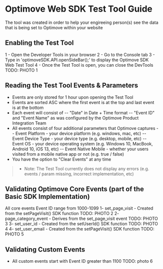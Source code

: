 # Optimove Web SDK Test Tool Guide
The tool was created in order to help your engireeing person(s) see the data that is being set to Optimove within your website

## Enabling the Test Tool
1 - Open the Developer Tools in your browser
2 - Go to the Console tab
3 - Type in 'optimoveSDK.API.openSideBar();' to display the Optimove SDK Web Test Tool
4 - Once the Test Tool is open, you can close the DevTools
TODO: PHOTO 1

## Reading the Test Tool Events & Parameters
- Events are only stored for 1 hour upon opening the Test Tool
- Events are sorted ASC where the first event is at the top and last event is at the bottom
- Each event will consist of 
-- "Date" in Date + Time format
-- "Event ID" and "Event Name" as was configured by the Optimove Product Integration Team
- All events consist of four additional parameters that Optimove captures
-- Event Platform - your device platform (e.g. windows, mac, etc)
-- Event Device Type - your device type (e.g. desktop, mobile, etc)
-- Event OS - your device operating system (e.g. Windows 10, MacBook, Android 10, iOS 13, etc)
-- Event Native Mobile - whether your users visited from a mobile native app or not (e.g. true / false)
- You have the option to "Clear Events" at any time

>- Note: The Test Tool currently does not display any errors (e.g. events / param missing, incorrect implementation, etc)

## Validating Optimove Core Events (part of the Basic SDK Implementation)
All core events Event ID range from 1000-1099
1- set_page_visit - Created from the setPageVisit() SDK function
TODO: PHOTO 2
2- page_category_event - Derives from the set_page_visit event
TODO: PHOTO 3
3- set_user_id - Created from the setUserId() SDK function
TODO: PHOTO 4
4- set_user_email - Created from the setPageVisit() SDK function
TODO: PHOTO 5

## Validating Custom Events
- All custom events start with Event ID greater than 1100
TODO: photo 6
